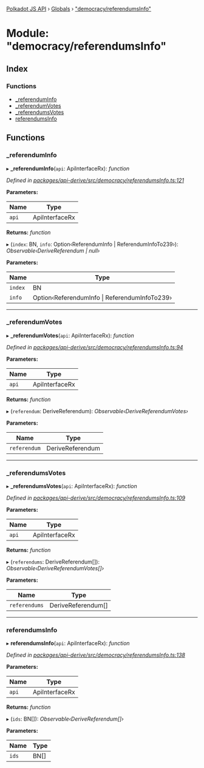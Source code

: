 [Polkadot JS API](../README.md) › [Globals](../globals.md) › ["democracy/referendumsInfo"](_democracy_referendumsinfo_.md)

# Module: "democracy/referendumsInfo"

## Index

### Functions

* [_referendumInfo](_democracy_referendumsinfo_.md#_referenduminfo)
* [_referendumVotes](_democracy_referendumsinfo_.md#_referendumvotes)
* [_referendumsVotes](_democracy_referendumsinfo_.md#_referendumsvotes)
* [referendumsInfo](_democracy_referendumsinfo_.md#referendumsinfo)

## Functions

###  _referendumInfo

▸ **_referendumInfo**(`api`: ApiInterfaceRx): *function*

*Defined in [packages/api-derive/src/democracy/referendumsInfo.ts:121](https://github.com/polkadot-js/api/blob/226426e67e/packages/api-derive/src/democracy/referendumsInfo.ts#L121)*

**Parameters:**

Name | Type |
------ | ------ |
`api` | ApiInterfaceRx |

**Returns:** *function*

▸ (`index`: BN, `info`: Option‹ReferendumInfo | ReferendumInfoTo239›): *Observable‹DeriveReferendum | null›*

**Parameters:**

Name | Type |
------ | ------ |
`index` | BN |
`info` | Option‹ReferendumInfo &#124; ReferendumInfoTo239› |

___

###  _referendumVotes

▸ **_referendumVotes**(`api`: ApiInterfaceRx): *function*

*Defined in [packages/api-derive/src/democracy/referendumsInfo.ts:94](https://github.com/polkadot-js/api/blob/226426e67e/packages/api-derive/src/democracy/referendumsInfo.ts#L94)*

**Parameters:**

Name | Type |
------ | ------ |
`api` | ApiInterfaceRx |

**Returns:** *function*

▸ (`referendum`: DeriveReferendum): *Observable‹DeriveReferendumVotes›*

**Parameters:**

Name | Type |
------ | ------ |
`referendum` | DeriveReferendum |

___

###  _referendumsVotes

▸ **_referendumsVotes**(`api`: ApiInterfaceRx): *function*

*Defined in [packages/api-derive/src/democracy/referendumsInfo.ts:109](https://github.com/polkadot-js/api/blob/226426e67e/packages/api-derive/src/democracy/referendumsInfo.ts#L109)*

**Parameters:**

Name | Type |
------ | ------ |
`api` | ApiInterfaceRx |

**Returns:** *function*

▸ (`referendums`: DeriveReferendum[]): *Observable‹DeriveReferendumVotes[]›*

**Parameters:**

Name | Type |
------ | ------ |
`referendums` | DeriveReferendum[] |

___

###  referendumsInfo

▸ **referendumsInfo**(`api`: ApiInterfaceRx): *function*

*Defined in [packages/api-derive/src/democracy/referendumsInfo.ts:138](https://github.com/polkadot-js/api/blob/226426e67e/packages/api-derive/src/democracy/referendumsInfo.ts#L138)*

**Parameters:**

Name | Type |
------ | ------ |
`api` | ApiInterfaceRx |

**Returns:** *function*

▸ (`ids`: BN[]): *Observable‹DeriveReferendum[]›*

**Parameters:**

Name | Type |
------ | ------ |
`ids` | BN[] |
